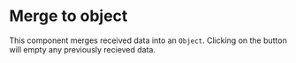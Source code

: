 # Merge to object

This component merges received data into an `Object`. Clicking on the button will empty any previously recieved data.